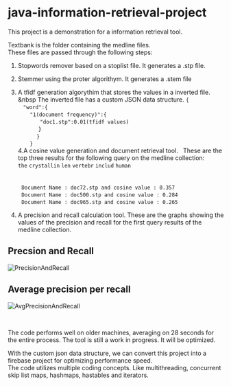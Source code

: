 # java-information-retrieval-project
This project is a demonstration for a information retrieval tool. 

Textbank is the folder containing the medline files. </br>
These files are passed through the following steps: </br>
1. Stopwords remover based on a stoplist file. It generates a .stp file. </br>
2. Stemmer using the proter algorithym. It generates a .stem file </br>
3. A tfidf generation algorythim that stores the values in a inverted file. 
&nbsp&nbsp;The inverted file has a custom JSON data structure. 
`{`</br>
 &nbsp;&nbsp;&nbsp;`"word":{`</br>
&nbsp;&nbsp;&nbsp;&nbsp;&nbsp;&nbsp;&nbsp;`"1(document frequency)":{`</br>
&nbsp;&nbsp;&nbsp;&nbsp;&nbsp;&nbsp;&nbsp;&nbsp;&nbsp;&nbsp;&nbsp;&nbsp;&nbsp;`"doc1.stp":0.01(tfidf values)`</br>
&nbsp;&nbsp;&nbsp;&nbsp;&nbsp;&nbsp;&nbsp;&nbsp;&nbsp;&nbsp;&nbsp; `}`</br>
&nbsp;&nbsp;&nbsp;&nbsp;&nbsp;&nbsp;&nbsp;&nbsp;&nbsp;&nbsp; `}`</br>
&nbsp;&nbsp;&nbsp;&nbsp;&nbsp;&nbsp; `}`</br>
4.A cosine value generation and document retrieval tool.
&nbsp;&nbsp;These are the top three results for the following query on the medline collection: </br>  `the` `crystallin` `len` `vertebr` `includ` `human`</br></br></br>
&nbsp; `Document Name : doc72.stp and cosine value : 0.357`</br>
&nbsp; `Document Name : doc500.stp and cosine value : 0.284`</br>
&nbsp; `Document Name : doc965.stp and cosine value : 0.265`</br>

5. A precision and recall calculation tool. 
    These are the graphs showing the values of the precision and recall for the first query results of the medline collection. 
    
 ## Precsion and Recall </br>
 ![PrecisionAndRecall](https://github.com/SamerDiab/java-information-retrieval-project/blob/master/precision%20and%20recall%20graph.png)
    
 ## Average precision per recall</br>
  ![AvgPrecisionAndRecall](https://github.com/SamerDiab/java-information-retrieval-project/blob/master/average%20precision%20and%20recall%20curve.png)

</br>

The code performs well on older machines, averaging on 28 seconds for the entire process. The tool is still a work in progress. It will be optimized. </br>

With the custom json data structure, we can convert this project into a firebase project for optimizing performance speed. </br>
The code utilizes multiple coding concepts. Like multithreading, concurrent skip list maps, hashmaps, hastables and iterators.</br>
